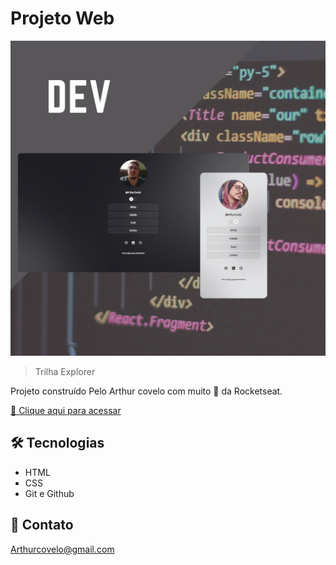 # Projeto Web

![preview](./.github/ProfileArthur.png)

> Trilha Explorer

Projeto construído Pelo Arthur covelo com muito 💛 da Rocketseat.

[🔗 Clique aqui para acessar](https://github.com/ArthurCovelo/ProjetoWeb_Profile)

## 🛠 Tecnologias

- HTML
- CSS
- Git e Github

## 💛 Contato

Arthurcovelo@gmail.com
